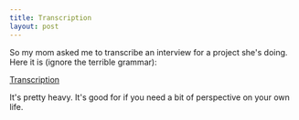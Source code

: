 ```yaml
---
title: Transcription
layout: post
---
```


So my mom asked me to transcribe an interview for a project she's doing. Here it is (ignore the terrible grammar):  

<a href="http://www.opt-6.com/Downloads/Public/Interview.rtf">Transcription</a>

It's pretty heavy. It's good for if you need a bit of perspective on your own life.